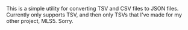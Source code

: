 This is a simple utility for converting TSV and CSV files to JSON files. Currently only supports TSV, and then only TSVs that I've made for my other project, MLS5. Sorry.